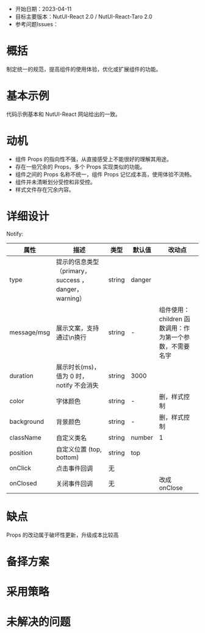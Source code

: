 - 开始日期：2023-04-11
- 目标主要版本：NutUI-React 2.0 / NutUI-React-Taro 2.0
- 参考问题Issues：

# 概括

制定统一的规范，提高组件的使用体验，优化或扩展组件的功能。


# 基本示例

代码示例基本和 NutUI-React 网站给出的一致。


# 动机

- 组件 Props 的指向性不强，从直接感受上不能很好的理解其用途。
- 存在一些冗余的 Props，多个 Props 实现类似的功能。
- 组件之间的 Props 名称不统一，组件 Props 记忆成本高，使用体验不流畅。
- 组件并未清晰划分受控和非受控。
- 样式文件存在冗余内容。


# 详细设计


Notify:

| 属性 | 描述 | 类型 | 默认值 | 改动点 |
| --- | --- | --- | --- | --- |
| type | 提示的信息类型（primary，success ，danger，warning） | string | danger |  |
| message/msg | 展示文案，支持通过\n换行 | string | - | 组件使用：children  函数调用：作为第一个参数，不需要名字 |
| duration | 展示时长(ms)，值为 0 时，notify 不会消失 | string | 3000 |  |
| color | 字体颜色 | string | - | 删，样式控制 |
| background | 背景颜色 | string | - | 删，样式控制 |
| className | 自定义类名 | string | number | 1 |  |
| position | 自定义位置 (top, bottom) | string | top |  |
| onClick | 点击事件回调 | 无 |  |  |
| onClosed | 关闭事件回调 | 无 |  | 改成 onClose |


# 缺点

Props 的改动属于破坏性更新，升级成本比较高

# 备择方案


# 采用策略


# 未解决的问题

